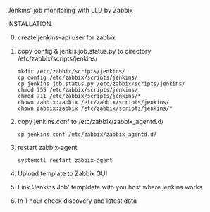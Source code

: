 Jenkins' job monitoring with LLD by Zabbix

INSTALLATION:

0.  create jenkins-api user for zabbix

1.  copy config & jenkis.job.status.py to directory /etc/zabbix/scripts/jenkins/
    
        mkdir /etc/zabbix/scripts/jenkins/
        cp config /etc/zabbix/scripts/jenkins/
        cp jenkins.job.status.py /etc/zabbix/scripts/jenkins/
        chmod 755 /etc/zabbix/scripts/jenkins/
        chmod 711 /etc/zabbix/scripts/jenkins/*
        chown zabbix:zabbix /etc/zabbix/scripts/jenkins/
        chown zabbix:zabbix /etc/zabbix/scripts/jenkins/*

2.  copy jenkins.conf to /etc/zabbix/zabbix_agentd.d/

        cp jenkins.conf /etc/zabbix/zabbix_agentd.d/

3.  restart zabbix-agent

        systemctl restart zabbix-agent

4.  Upload template to Zabbix GUI
5.  Link 'Jenkins Job' templdate with you host where jenkins works
6.  In 1 hour check discovery and latest data